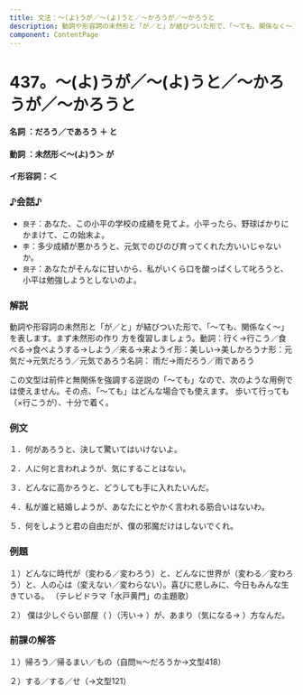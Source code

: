 ```yaml
---
title: 文法：～(よ)うが／～(よ)うと／～かろうが／～かろうと
description: 動詞や形容詞の未然形と「が／と」が結びついた形で、「～ても、関係なく～」を表します。まず未然形の作り 方を復習しましょう。動詞：行く→行こう／食べる→食べようする→しよう／来る→来ようイ形：美しい→美しかろうナ形：元気だ→元気だろう／元気であろう名詞： 雨だ→雨だろう／雨であろう
component: ContentPage
---
```



# 437。～(よ)うが／～(よ)うと／～かろうが／～かろうと
#### 名詞 ：だろう／であろう ＋ と
#### 動詞 ：未然形＜～(よ)う＞ が
#### イ形容詞：＜  
### ♪会話♪
- `良子`：あなた、この小平の学校の成績を見てよ。小平ったら、野球ばかりにかまけて、この始末よ。
- `李`：多少成績が悪かろうと、元気でのびのび育ってくれた方いいじゃないか。
- `良子`：あなたがそんなに甘いから、私がいくら口を酸っぱくして叱ろうと、小平は勉強しようとしないのよ。
### 解説
動詞や形容詞の未然形と「が／と」が結びついた形で、「～ても、関係なく～」を表します。まず未然形の作り 方を復習しましょう。動詞：行く→行こう／食べる→食べようする→しよう／来る→来ようイ形：美しい→美しかろうナ形：元気だ→元気だろう／元気であろう名詞： 雨だ→雨だろう／雨であろう

この文型は前件と無関係を強調する逆説の「～ても」なので、次のような用例では使えません。その点、「～ても」はどんな場合でも使えます。 歩いて行っても（×行こうが）、十分で着く。
### 例文
１．何があろうと、決して驚いてはいけないよ。

２．人に何と言われようが、気にすることはない。

３．どんなに高かろうと、どうしても手に入れたいんだ。

４．私が誰と結婚しようが、あなたにとやかく言われる筋合いはないわ。

５．何をしようと君の自由だが、僕の邪魔だけはしないでくれ。
### 例題
１）どんなに時代が（変わる／変わろう）と、どんなに世界が（変わる／変わろう）と、人の心は（変えない／変わらない）。喜びに悲しみに、今日もみんな生きている。 （テレビドラマ「水戸黄門」の主題歌）

２） 僕は少しぐらい部屋（ ）（汚い→ ）が、あまり（気になる→ ）方なんだ。
### 前課の解答
１）帰ろう／帰るまい／もの（自問≒～だろうか→文型418）

２）する／する／せ（→文型121）
